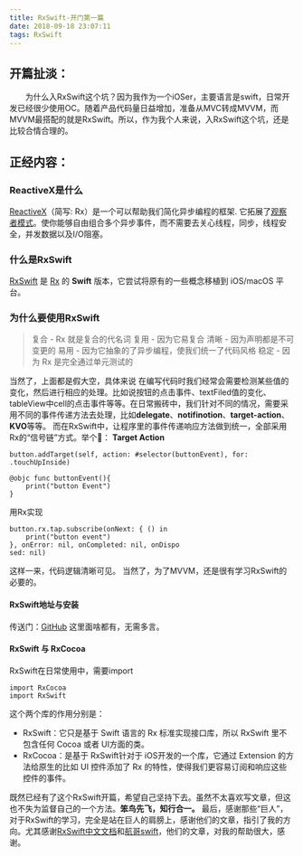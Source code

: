 ```yaml
---
title: RxSwift-开门第一篇
date: 2018-09-18 23:07:11
tags: RxSwift
---
```

## 开篇扯淡：
&emsp;&emsp;为什么入RxSwift这个坑？因为我作为一个iOSer，主要语言是swift，日常开发已经很少使用OC。随着产品代码量日益增加，准备从MVC转成MVVM，而MVVM最搭配的就是RxSwift。所以，作为我个人来说，入RxSwift这个坑，还是比较合情合理的。
## 正经内容：
### ReactiveX是什么
[ReactiveX](http://reactivex.io/)（简写: Rx）是一个可以帮助我们简化异步编程的框架.
它拓展了[观察者模式](https://zh.wikipedia.org/wiki/%E8%A7%82%E5%AF%9F%E8%80%85%E6%A8%A1%E5%BC%8F)。使你能够自由组合多个异步事件，而不需要去关心线程，同步，线程安全，并发数据以及I/O阻塞。
### 什么是RxSwift
[RxSwift](https://github.com/ReactiveX/RxSwift) 是 [Rx](https://github.com/Reactive-Extensions/Rx.NET) 的 **Swift** 版本，它尝试将原有的一些概念移植到 iOS/macOS 平台。
### 为什么要使用RxSwift
>复合 - Rx 就是复合的代名词
复用 - 因为它易复合
清晰 - 因为声明都是不可变更的
易用 - 因为它抽象的了异步编程，使我们统一了代码风格
稳定 - 因为 Rx 是完全通过单元测试的  

当然了，上面都是假大空，具体来说
在编写代码时我们经常会需要检测某些值的变化，然后进行相应的处理。比如说按钮的点击事件、textFiled值的变化、tableView中cell的点击事件等等。在日常搬砖中，我们针对不同的情况，需要采用不同的事件传递方法去处理，比如**delegate**、**notifinotion**、**target-action**、**KVO**等等。
而在RxSwift中，让程序里的事件传递响应方法做到统一，全部采用Rx的“信号链”方式。举个🌰：
__Target Action__
```
button.addTarget(self, action: #selector(buttonEvent), for: .touchUpInside)
```
```
@objc func buttonEvent(){
    print("button Event")
}
```
用Rx实现
```
button.rx.tap.subscribe(onNext: { () in
    print("button event")
}, onError: nil, onCompleted: nil, onDispo
sed: nil)
```
这样一来，代码逻辑清晰可见。
当然了，为了MVVM，还是很有学习RxSwift的必要的。
#### RxSwift地址与安装
传送门：[GitHub](https://link.jianshu.com/?t=https%3A%2F%2Fgithub.com%2FReactiveX%2FRxSwift)
这里面啥都有，无需多言。
#### RxSwift 与 RxCocoa
RxSwift在日常使用中，需要import
```
import RxCocoa
import RxSwift
```
这个两个库的作用分别是：
- RxSwift：它只是基于 Swift 语言的 Rx 标准实现接口库，所以 RxSwift 里不包含任何 Cocoa 或者 UI方面的类。
- RxCocoa：是基于 RxSwift针对于 iOS开发的一个库，它通过 Extension 的方法给原生的比如 UI 控件添加了 Rx 的特性，使得我们更容易订阅和响应这些控件的事件。

既然已经有了这个RxSwift开篇，希望自己坚持下去。虽然不太喜欢写文章，但这也不失为监督自己的一个方法。__笨鸟先飞，知行合一。__
最后，感谢那些“巨人”，对于RxSwift的学习，完全是站在巨人的肩膀上，感谢他们的文章，指引了我的方向。尤其感谢[RxSwift中文文档](https://beeth0ven.github.io/RxSwift-Chinese-Documentation/)和[航哥swift](http://www.hangge.com/)，他们的文章，对我的帮助很大，感谢。
